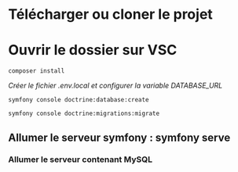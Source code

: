 

# Télécharger ou cloner le projet

# Ouvrir le dossier sur VSC
  
```
composer install
```

*Créer le fichier .env.local et configurer la variable DATABASE_URL*
  
`symfony console doctrine:database:create`

`symfony console doctrine:migrations:migrate`

## Allumer le serveur symfony : symfony serve
  
### Allumer le serveur contenant MySQL
